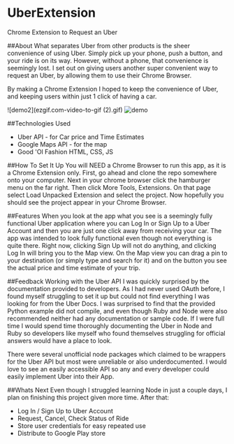 # UberExtension
Chrome Extension to Request an Uber

##About
What separates Uber from other products is the sheer convenience of using Uber. Simply pick up your phone, push a button, and 
your ride is on its way. However, without a phone, that convenience is seemingly lost. I set out on giving users
another super convenient way to request an Uber, by allowing them to use their Chrome Browser. 

By making a Chrome Extension I hoped to keep the convenience of Uber, and keeping users within just 1 click of having a car. 


![demo2](ezgif.com-video-to-gif (2).gif)
![demo](demo.gif) 

##Technologies Used

* Uber API - for Car price and Time Estimates
* Google Maps API - for the map
* Good 'Ol Fashion HTML, CSS, JS

##How To Set It Up
You will NEED a Chrome Browser to run this app, as it is a Chrome Extension only. First, go ahead and clone the repo somewhere onto
your computer. Next in your chrome browser click the hamburger menu on the far right. Then click More Tools, Extensions. On that page
select Load Unpacked Extension and select the project. Now hopefully you should see the project appear in your Chrome Browser.

##Features
When you look at the app what you see is a seemingly fully functional Uber application where you can Log In or Sign Up to a Uber Account
and then you are just one click away from receiving your car. The app was intended to look fully functional even though not
everything is quite there. Right now, clicking Sign Up will not do anything, and clicking Log In will bring you to the Map view.
On the Map view you can drag a pin to your destination (or simply type and search for it) and on the button you see the actual 
price and time estimate of your trip. 

##Feedback
Working with the Uber API I was quickly surprised by the documentation provided to developers. As I had never used OAuth before,
I found myself struggling to set it up but could not find everything I was looking for from the Uber Docs. I was surprised to find that
the provided Python example did not compile, and even though Ruby and Node were also recommended neither had any documentation or sample code.
If I were full time I would spend time thoroughly documenting the Uber in Node and Ruby so developers like myself who found themselves
struggling for official answers would have a place to look. 

There were several unofficial node packages which claimed to be wrappers for the Uber API but most were unreliable or also underdocumented.
I would love to see an easily accessible API so any and every developer could easily implement Uber into their App.

##Whats Next
Even though I struggled learning Node in just a couple days, I plan on finishing this project given more time. After that:

* Log In / Sign Up to Uber Account
* Request, Cancel, Check Status of Ride
* Store user credentials for easy repeated use
* Distribute to Google Play store 
